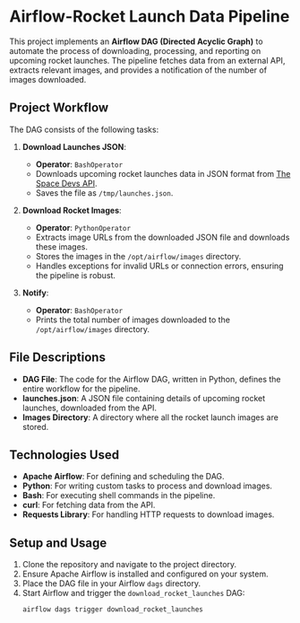 # Airflow-Rocket Launch Data Pipeline

This project implements an **Airflow DAG (Directed Acyclic Graph)** to automate the process of downloading, processing, and reporting on upcoming rocket launches. The pipeline fetches data from an external API, extracts relevant images, and provides a notification of the number of images downloaded.

## Project Workflow

The DAG consists of the following tasks:

1. **Download Launches JSON**:
   - **Operator**: `BashOperator`
   - Downloads upcoming rocket launches data in JSON format from [The Space Devs API](https://thespacedevs.com/).
   - Saves the file as `/tmp/launches.json`.

2. **Download Rocket Images**:
   - **Operator**: `PythonOperator`
   - Extracts image URLs from the downloaded JSON file and downloads these images.
   - Stores the images in the `/opt/airflow/images` directory.
   - Handles exceptions for invalid URLs or connection errors, ensuring the pipeline is robust.

3. **Notify**:
   - **Operator**: `BashOperator`
   - Prints the total number of images downloaded to the `/opt/airflow/images` directory.

## File Descriptions

- **DAG File**: The code for the Airflow DAG, written in Python, defines the entire workflow for the pipeline.
- **launches.json**: A JSON file containing details of upcoming rocket launches, downloaded from the API.
- **Images Directory**: A directory where all the rocket launch images are stored.

## Technologies Used

- **Apache Airflow**: For defining and scheduling the DAG.
- **Python**: For writing custom tasks to process and download images.
- **Bash**: For executing shell commands in the pipeline.
- **curl**: For fetching data from the API.
- **Requests Library**: For handling HTTP requests to download images.

## Setup and Usage

1. Clone the repository and navigate to the project directory.
2. Ensure Apache Airflow is installed and configured on your system.
3. Place the DAG file in your Airflow `dags` directory.
4. Start Airflow and trigger the `download_rocket_launches` DAG:
   ```bash
   airflow dags trigger download_rocket_launches
